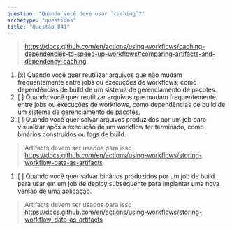 ```yaml
---
question: "Quando você deve usar `caching`?"
archetype: "questions"
title: "Questão 041"
---
```




> https://docs.github.com/en/actions/using-workflows/caching-dependencies-to-speed-up-workflows#comparing-artifacts-and-dependency-caching

1. [x] Quando você quer reutilizar arquivos que não mudam frequentemente entre jobs ou execuções de workflows, como dependências de build de um sistema de gerenciamento de pacotes.
1. [ ] Quando você quer reutilizar arquivos que mudam frequentemente entre jobs ou execuções de workflows, como dependências de build de um sistema de gerenciamento de pacotes.
1. [ ] Quando você quer salvar arquivos produzidos por um job para visualizar após a execução de um workflow ter terminado, como binários construídos ou logs de build.
> Artifacts devem ser usados para isso https://docs.github.com/en/actions/using-workflows/storing-workflow-data-as-artifacts
1. [ ] Quando você quer salvar binários produzidos por um job de build para usar em um job de deploy subsequente para implantar uma nova versão de uma aplicação.
> Artifacts devem ser usados para isso https://docs.github.com/en/actions/using-workflows/storing-workflow-data-as-artifacts
